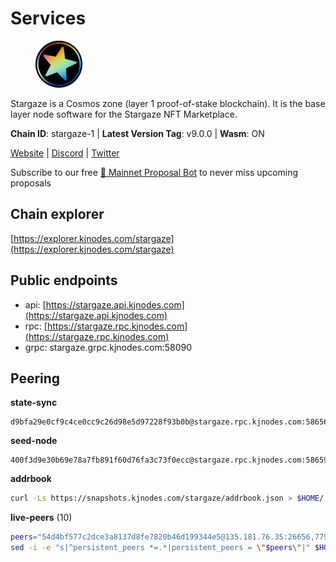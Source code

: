 # Services

<figure><img src="https://raw.githubusercontent.com/kj89/cosmos-images/main/logos/stargaze.png" alt=""><figcaption></figcaption></figure>

Stargaze is a Cosmos zone (layer 1 proof-of-stake blockchain).  It is the base layer node software for the Stargaze NFT Marketplace.

**Chain ID**: stargaze-1 | **Latest Version Tag**: v9.0.0 | **Wasm**: ON

[Website](https://www.stargaze.zone) | [Discord](https://discord.gg/stargaze) | [Twitter](https://twitter.com/stargazezone)



Subscribe to our free [🤖 Mainnet Proposal Bot](https://t.me/kjnodes_proposal_bot) to never miss upcoming proposals


## Chain explorer
[https://explorer.kjnodes.com/stargaze](https://explorer.kjnodes.com/stargaze)

## Public endpoints

* api: [https://stargaze.api.kjnodes.com](https://stargaze.api.kjnodes.com)
* rpc: [https://stargaze.rpc.kjnodes.com](https://stargaze.rpc.kjnodes.com)
* grpc: stargaze.grpc.kjnodes.com:58090

## Peering

**state-sync**

```text
d9bfa29e0cf9c4ce0cc9c26d98e5d97228f93b0b@stargaze.rpc.kjnodes.com:58656
```

**seed-node**

```text
400f3d9e30b69e78a7fb891f60d76fa3c73f0ecc@stargaze.rpc.kjnodes.com:58659
```

**addrbook**
```bash
curl -Ls https://snapshots.kjnodes.com/stargaze/addrbook.json > $HOME/.starsd/config/addrbook.json
```

**live-peers** (10)
```bash
peers="54d4bf577c2dce3a8137d8fe7820b46d199344e5@135.181.76.35:26656,7798342ae6f07e5c2e09bce8bab69e4485cacf64@5.9.72.212:3000,c5ca72ea2b6d098ccfa7fc8b9c994fe4db854e2f@162.55.5.230:26656,d9bfa29e0cf9c4ce0cc9c26d98e5d97228f93b0b@65.109.88.38:58656,f5fa74f9a41b3d71f29a95cb1c90717e193a337d@23.111.163.2:26656,e726816f42831689eab9378d5d577f1d06d25716@23.88.22.11:26656,673ad0cb62287afcdbe5e5c88b91e39ee1bd394a@65.21.181.67:26656,c124ce0b508e8b9ed1c5b6957f362225659b5343@169.155.45.253:26656,6e5e6a674f41f7b1e6515ba735fbb836c0d89849@66.172.36.140:52656,6f8eddb672e93eb3362a7cb1c843a4e26af71ebc@149.202.72.186:26629"
sed -i -e "s|^persistent_peers *=.*|persistent_peers = \"$peers\"|" $HOME/.starsd/config/config.toml
```
